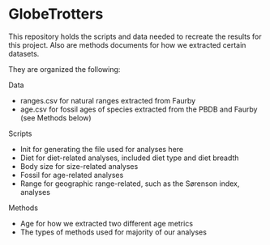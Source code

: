 # GlobeTrotters

This repository holds the scripts and data needed to recreate the results for this project. Also are methods documents for how we extracted certain datasets.

They are organized the following:

Data
- ranges.csv for natural ranges extracted from Faurby
- age.csv for fossil ages of species extracted from the PBDB and Faurby (see Methods below)

Scripts
- Init for generating the file used for analyses here 
- Diet for diet-related analyses, included diet type and diet breadth
- Body size for size-related analyses
- Fossil for age-related analyses
- Range for geographic range-related, such as the Sørenson index, analyses

Methods
- Age for how we extracted two different age metrics
- The types of methods used for majority of our analyses
